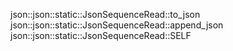 json::json::static::JsonSequenceRead::to_json
json::json::static::JsonSequenceRead::append_json
json::json::static::JsonSequenceRead::SELF